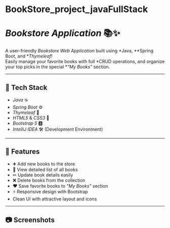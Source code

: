 # BookStore_project_javaFullStack

# *Bookstore Application* 📚✨

A user-friendly *Bookstore Web Application* built using *Java, **Spring Boot, and **Thymeleaf*!  
Easily manage your favorite books with full *CRUD operations, and organize your top picks in the special **"My Books"* section.

---

## 🚀 Tech Stack

- *Java* ☕  
- *Spring Boot* ⚙  
- *Thymeleaf* 🧩  
- *HTML5* & *CSS3* 🎨  
- *Bootstrap 5* 🅱  
- *IntelliJ IDEA* 🛠 (Development Environment)

---

## 🧩 Features

- ➕ Add new books to the store  
- 📖 View detailed list of all books  
- ✏ Update book details easily  
- ❌ Delete books from the collection  
- ❤ Save favorite books to *"My Books"* section  
- ⚡ Responsive design with Bootstrap  
-  Clean UI with attractive layout and icons

---

## 📷 Screenshots
